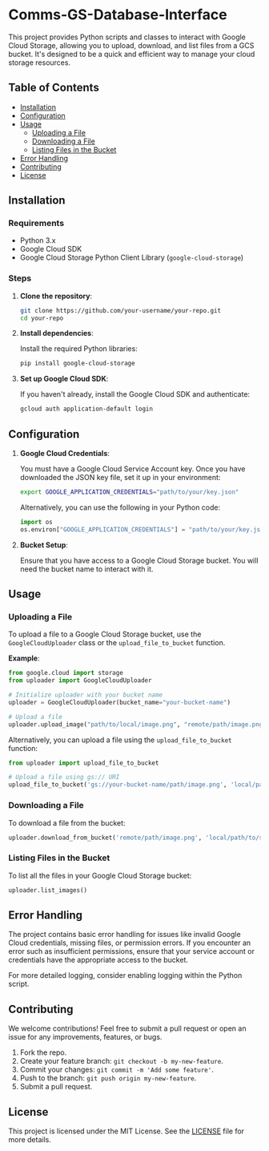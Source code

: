 
# Comms-GS-Database-Interface

This project provides Python scripts and classes to interact with Google Cloud Storage, allowing you to upload, download, and list files from a GCS bucket. It's designed to be a quick and efficient way to manage your cloud storage resources.

## Table of Contents

- [Installation](#installation)
- [Configuration](#configuration)
- [Usage](#usage)
  - [Uploading a File](#uploading-a-file)
  - [Downloading a File](#downloading-a-file)
  - [Listing Files in the Bucket](#listing-files-in-the-bucket)
- [Error Handling](#error-handling)
- [Contributing](#contributing)
- [License](#license)

## Installation

### Requirements

- Python 3.x
- Google Cloud SDK
- Google Cloud Storage Python Client Library (`google-cloud-storage`)

### Steps

1. **Clone the repository**:

   ```bash
   git clone https://github.com/your-username/your-repo.git
   cd your-repo
   ```

2. **Install dependencies**:

   Install the required Python libraries:
   
   ```bash
   pip install google-cloud-storage
   ```

3. **Set up Google Cloud SDK**:

   If you haven't already, install the Google Cloud SDK and authenticate:

   ```bash
   gcloud auth application-default login
   ```

## Configuration

1. **Google Cloud Credentials**:

   You must have a Google Cloud Service Account key. Once you have downloaded the JSON key file, set it up in your environment:

   ```bash
   export GOOGLE_APPLICATION_CREDENTIALS="path/to/your/key.json"
   ```

   Alternatively, you can use the following in your Python code:

   ```python
   import os
   os.environ["GOOGLE_APPLICATION_CREDENTIALS"] = "path/to/your/key.json"
   ```

2. **Bucket Setup**:

   Ensure that you have access to a Google Cloud Storage bucket. You will need the bucket name to interact with it.

## Usage

### Uploading a File

To upload a file to a Google Cloud Storage bucket, use the `GoogleCloudUploader` class or the `upload_file_to_bucket` function.

**Example**:

```python
from google.cloud import storage
from uploader import GoogleCloudUploader

# Initialize uploader with your bucket name
uploader = GoogleCloudUploader(bucket_name="your-bucket-name")

# Upload a file
uploader.upload_image("path/to/local/image.png", "remote/path/image.png")
```

Alternatively, you can upload a file using the `upload_file_to_bucket` function:

```python
from uploader import upload_file_to_bucket

# Upload a file using gs:// URI
upload_file_to_bucket('gs://your-bucket-name/path/image.png', 'local/path/image.png')
```

### Downloading a File

To download a file from the bucket:

```python
uploader.download_from_bucket('remote/path/image.png', 'local/path/to/save/image.png')
```

### Listing Files in the Bucket

To list all the files in your Google Cloud Storage bucket:

```python
uploader.list_images()
```

## Error Handling

The project contains basic error handling for issues like invalid Google Cloud credentials, missing files, or permission errors. If you encounter an error such as insufficient permissions, ensure that your service account or credentials have the appropriate access to the bucket.

For more detailed logging, consider enabling logging within the Python script.

## Contributing

We welcome contributions! Feel free to submit a pull request or open an issue for any improvements, features, or bugs.

1. Fork the repo.
2. Create your feature branch: `git checkout -b my-new-feature`.
3. Commit your changes: `git commit -m 'Add some feature'`.
4. Push to the branch: `git push origin my-new-feature`.
5. Submit a pull request.

## License

This project is licensed under the MIT License. See the [LICENSE](LICENSE) file for more details.
